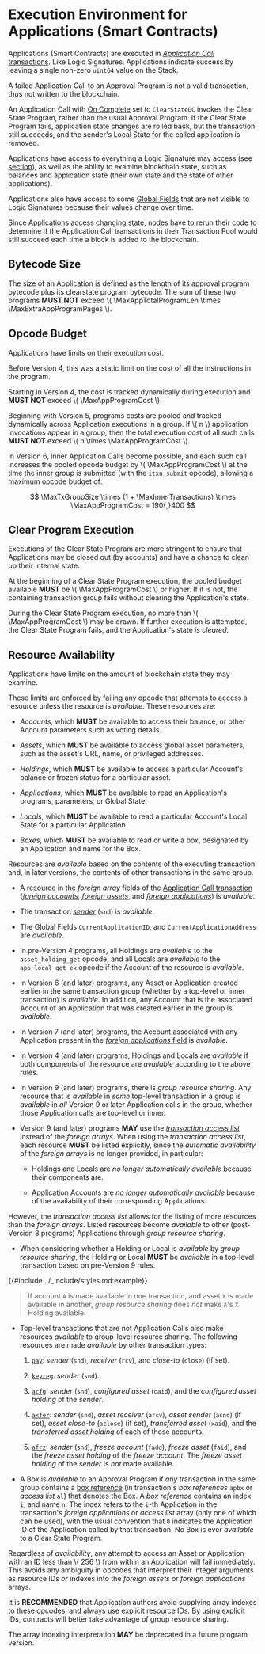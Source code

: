$$
\newcommand \App {\mathrm{App}}
\newcommand \MaxAppProgramCost {\App_{c,\max}}
\newcommand \MaxTxGroupSize {GT_{\max}}
\newcommand \MaxInnerTransactions {\App_\mathrm{itxn}}
\newcommand \MaxAppTotalProgramLen {\App_{\mathrm{prog},t,\max}}
\newcommand \MaxExtraAppProgramPages {\App_{\mathrm{page},\max}}
$$

# Execution Environment for Applications (Smart Contracts)

Applications (Smart Contracts) are executed in [_Application Call_ transactions](../ledger/ledger-txn-application-call.md).
Like Logic Signatures, Applications indicate success by leaving a single non-zero
`uint64` value on the Stack.

A failed Application Call to an Approval Program is not a valid transaction, thus
not written to the blockchain.

An Application Call with [On Complete](../ledger/ledger-txn-application-call.md#on-completion-action)
set to `ClearStateOC` invokes the Clear State Program, rather than the usual Approval
Program. If the Clear State Program fails, application state changes are rolled back,
but the transaction still succeeds, and the sender's Local State for the called application
is removed.

Applications have access to everything a Logic Signature may access (see [section](./avm-mode-logic-signatures.md)),
as well as the ability to examine blockchain state, such as balances and application
state (their own state and the state of other applications).

Applications also have access to some [Global Fields](./avm-ops-fields.md) that are
not visible to Logic Signatures because their values change over time.

Since Applications access changing state, nodes have to rerun their code to determine
if the Application Call transactions in their Transaction Pool would still succeed
each time a block is added to the blockchain.

## Bytecode Size

The size of an Application is defined as the length of its approval program bytecode
plus its clearstate program bytecode. The sum of these two programs **MUST NOT**
exceed \\( \MaxAppTotalProgramLen \times \MaxExtraAppProgramPages \\).

## Opcode Budget

Applications have limits on their execution cost.

Before Version 4, this was a static limit on the cost of all the instructions in
the program.

Starting in Version 4, the cost is tracked dynamically during execution
and **MUST NOT** exceed \\( \MaxAppProgramCost \\).

Beginning with Version 5, programs costs are pooled and tracked dynamically across
Application executions in a group. If \\( n \\) application invocations appear in
a group, then the total execution cost of all such calls **MUST NOT** exceed
\\( n \times \MaxAppProgramCost \\).

In Version 6, inner Application Calls become possible, and each such call increases
the pooled opcode budget by \\( \MaxAppProgramCost \\) at the time the inner group
is submitted (with the `itxn_submit` opcode), allowing a maximum opcode budget of:

$$
\MaxTxGroupSize \times (1 + \MaxInnerTransactions) \times \MaxAppProgramCost = 190{,}400
$$

## Clear Program Execution

Executions of the Clear State Program are more stringent to ensure that Applications
may be closed out (by accounts) and have a chance to clean up their internal state.

At the beginning of a Clear State Program execution, the pooled budget available
**MUST** be \\( \MaxAppProgramCost \\) or higher. If it is not, the containing transaction
group fails without clearing the Application's state.

During the Clear State Program execution, no more than \\( \MaxAppProgramCost \\)
may be drawn. If further execution is attempted, the Clear State Program fails, and
the Application's state _is cleared_.

## Resource Availability

Applications have limits on the amount of blockchain state they may examine.

These limits are enforced by failing any opcode that attempts to access a resource
unless the resource is _available_. These resources are:

- _Accounts_, which **MUST** be available to access their balance, or other Account
parameters such as voting details.

- _Assets_, which **MUST** be available to access global asset parameters, such as
the asset's URL, name, or privileged addresses.

- _Holdings_, which **MUST** be available to access a particular Account's balance
or frozen status for a particular asset.

- _Applications_, which **MUST** be available to read an Application's programs,
parameters, or Global State.

- _Locals_, which **MUST** be available to read a particular Account's Local State
for a particular Application.

- _Boxes_, which **MUST** be available to read or write a box, designated by an
Application and name for the Box.

Resources are _available_ based on the contents of the executing transaction and,
in later versions, the contents of other transactions in the same group.

- A resource in the _foreign array_ fields of the [Application Call transaction](../ledger/ledger-txn-application-call.md)
([_foreign accounts_](../ledger/ledger-txn-application-call.md#foreign-accounts),
[_foreign assets_](../ledger/ledger-txn-application-call.md#foreign-assets), and
[_foreign applications_](../ledger/ledger-txn-application-call.md#foreign-applications))
is _available_.

- The transaction [_sender_](../ledger/ledger-transactions.md#sender) (`snd`) is
_available_.

- The Global Fields `CurrentApplicationID`, and `CurrentApplicationAddress` are
_available_.

- In pre-Version 4 programs, all Holdings are _available_ to the `asset_holding_get`
opcode, and all Locals are _available_ to the `app_local_get_ex` opcode if the Account
of the resource is _available_.

- In Version 6 (and later) programs, any Asset or Application created earlier
in the same transaction group (whether by a top-level or inner transaction) is _available_.
In addition, any Account that is the associated Account of an Application that was
created earlier in the group is _available_.

- In Version 7 (and later) programs, the Account associated with any Application
present in the [_foreign applications_ field](../ledger/ledger-txn-application-call.md#foreign-applications)
is _available_.

- In Version 4 (and later) programs, Holdings and Locals are _available_ if both
components of the resource are _available_ according to the above rules.

- In Version 9 (and later) programs, there is _group resource sharing_. Any
resource that is _available_ in _some_ top-level transaction in a group is _available_
in _all_ Version 9 or later Application calls in the group, whether those Application
calls are top-level or inner.

- Version 9 (and later) programs **MAY** use the [_transaction access list_](../ledger/ledger-txn-application-call.md#access-list)
instead of the _foreign arrays_. When using the _transaction access list_, each resource
**MUST** be listed explicitly, since the _automatic availability_ of the _foreign
arrays_ is no longer provided, in particular:

  - Holdings and Locals are _no longer automatically available_ because their components
  are.

  - Application Accounts are _no longer automatically available_ because of the availability
  of their corresponding Applications.

However, the _transaction access list_ allows for the listing of more resources
than the _foreign arrays_. Listed resources become _available_ to other (post-Version
8 programs) Applications through _group resource sharing_.

- When considering whether a Holding or Local is _available_ by _group resource sharing_,
the Holding or Local **MUST** be _available_ in a top-level transaction based on
pre-Version 9 rules.

{{#include ../_include/styles.md:example}}
> If account `A` is made available in one transaction, and asset `X` is made available
> in another, _group resource sharing_ does _not_ make `A`'s `X` Holding available.

- Top-level transactions that are not Application Calls also make resources _available_
to group-level resource sharing. The following resources are made _available_ by
other transaction types:

  1. [`pay`](../ledger/ledger-txn-payment.md): _sender_ (`snd`), _receiver_ (`rcv`),
  and _close-to_ (`close`) (if set).

  1. [`keyreg`](../ledger/ledger-txn-keyreg.md): _sender_ (`snd`).

  1. [`acfg`](../ledger/ledger-txn-asset-config.md): _sender_ (`snd`), _configured
  asset_ (`caid`), and the _configured asset holding_ of the _sender_.

  1. [`axfer`](../ledger/ledger-txn-asset-transfer.md): _sender_ (`snd`), _asset
  receiver_ (`arcv`), _asset sender_ (`asnd`) (if set), _asset close-to_ (`aclose`)
  (if set), _transferred asset_ (`xaid`), and the _transferred asset holding_ of
  each of those accounts.

  1. [`afrz`](../ledger/ledger-txn-asset-freeze.md): _sender_ (`snd`), _freeze account_
  (`fadd`), _freeze asset_ (`faid`), and the _freeze asset holding_ of the _freeze
  account_. The _freeze asset holding_ of the _sender_ is _not_ made available.

- A Box is _available_ to an Approval Program if _any_ transaction in the same group
contains a [box reference](../ledger/ledger-txn-application-call.md#box-references)
(in transaction's _box references_ `apbx` or _access list_ `al`) that denotes the
Box. A _box reference_ contains an index `i`, and name `n`. The index refers to the
`i`-th Application in the transaction's _foreign applications_ or _access list_
array (only one of which can be used), with the usual convention that `0` indicates
the Application ID of the Application called by that transaction. No Box is ever
_available_ to a Clear State Program.

Regardless of _availability_, any attempt to access an Asset or Application with
an ID less than \\( 256 \\) from within an Application will fail immediately. This
avoids any ambiguity in opcodes that interpret their integer arguments as resource
IDs _or_ indexes into the _foreign assets_ or _foreign applications_ arrays.

It is **RECOMMENDED** that Application authors avoid supplying array indexes to these
opcodes, and always use explicit resource IDs. By using explicit IDs, contracts will
better take advantage of group resource sharing.

The array indexing interpretation **MAY** be deprecated in a future program version.

